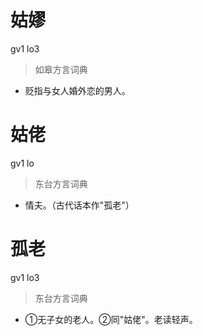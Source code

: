 # 姑嫪
gv1 lo3
> 如皋方言词典
- 贬指与女人婚外恋的男人。

# 姑佬
gv1 lo
> 东台方言词典
- 情夫。（古代话本作"孤老"）

# 孤老
gv1 lo3
> 东台方言词典
- ①无子女的老人。②同"姑佬"。老读轻声。

